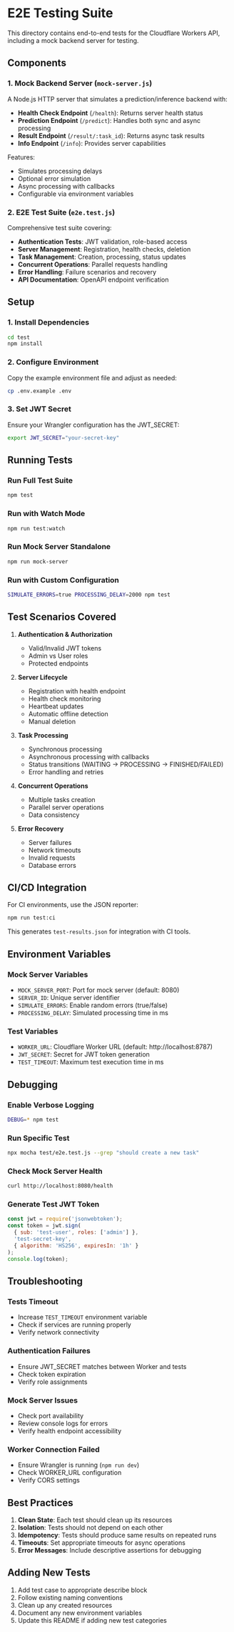 # E2E Testing Suite

This directory contains end-to-end tests for the Cloudflare Workers API, including a mock backend server for testing.

## Components

### 1. Mock Backend Server (`mock-server.js`)

A Node.js HTTP server that simulates a prediction/inference backend with:

- **Health Check Endpoint** (`/health`): Returns server health status
- **Prediction Endpoint** (`/predict`): Handles both sync and async processing
- **Result Endpoint** (`/result/:task_id`): Returns async task results
- **Info Endpoint** (`/info`): Provides server capabilities

Features:
- Simulates processing delays
- Optional error simulation
- Async processing with callbacks
- Configurable via environment variables

### 2. E2E Test Suite (`e2e.test.js`)

Comprehensive test suite covering:

- **Authentication Tests**: JWT validation, role-based access
- **Server Management**: Registration, health checks, deletion
- **Task Management**: Creation, processing, status updates
- **Concurrent Operations**: Parallel requests handling
- **Error Handling**: Failure scenarios and recovery
- **API Documentation**: OpenAPI endpoint verification

## Setup

### 1. Install Dependencies

```bash
cd test
npm install
```

### 2. Configure Environment

Copy the example environment file and adjust as needed:

```bash
cp .env.example .env
```

### 3. Set JWT Secret

Ensure your Wrangler configuration has the JWT_SECRET:

```bash
export JWT_SECRET="your-secret-key"
```

## Running Tests

### Run Full Test Suite

```bash
npm test
```

### Run with Watch Mode

```bash
npm run test:watch
```

### Run Mock Server Standalone

```bash
npm run mock-server
```

### Run with Custom Configuration

```bash
SIMULATE_ERRORS=true PROCESSING_DELAY=2000 npm test
```

## Test Scenarios Covered

1. **Authentication & Authorization**
   - Valid/Invalid JWT tokens
   - Admin vs User roles
   - Protected endpoints

2. **Server Lifecycle**
   - Registration with health endpoint
   - Health check monitoring
   - Heartbeat updates
   - Automatic offline detection
   - Manual deletion

3. **Task Processing**
   - Synchronous processing
   - Asynchronous processing with callbacks
   - Status transitions (WAITING → PROCESSING → FINISHED/FAILED)
   - Error handling and retries

4. **Concurrent Operations**
   - Multiple tasks creation
   - Parallel server operations
   - Data consistency

5. **Error Recovery**
   - Server failures
   - Network timeouts
   - Invalid requests
   - Database errors

## CI/CD Integration

For CI environments, use the JSON reporter:

```bash
npm run test:ci
```

This generates `test-results.json` for integration with CI tools.

## Environment Variables

### Mock Server Variables

- `MOCK_SERVER_PORT`: Port for mock server (default: 8080)
- `SERVER_ID`: Unique server identifier
- `SIMULATE_ERRORS`: Enable random errors (true/false)
- `PROCESSING_DELAY`: Simulated processing time in ms

### Test Variables

- `WORKER_URL`: Cloudflare Worker URL (default: http://localhost:8787)
- `JWT_SECRET`: Secret for JWT token generation
- `TEST_TIMEOUT`: Maximum test execution time in ms

## Debugging

### Enable Verbose Logging

```bash
DEBUG=* npm test
```

### Run Specific Test

```bash
npx mocha test/e2e.test.js --grep "should create a new task"
```

### Check Mock Server Health

```bash
curl http://localhost:8080/health
```

### Generate Test JWT Token

```javascript
const jwt = require('jsonwebtoken');
const token = jwt.sign(
  { sub: 'test-user', roles: ['admin'] },
  'test-secret-key',
  { algorithm: 'HS256', expiresIn: '1h' }
);
console.log(token);
```

## Troubleshooting

### Tests Timeout

- Increase `TEST_TIMEOUT` environment variable
- Check if services are running properly
- Verify network connectivity

### Authentication Failures

- Ensure JWT_SECRET matches between Worker and tests
- Check token expiration
- Verify role assignments

### Mock Server Issues

- Check port availability
- Review console logs for errors
- Verify health endpoint accessibility

### Worker Connection Failed

- Ensure Wrangler is running (`npm run dev`)
- Check WORKER_URL configuration
- Verify CORS settings

## Best Practices

1. **Clean State**: Each test should clean up its resources
2. **Isolation**: Tests should not depend on each other
3. **Idempotency**: Tests should produce same results on repeated runs
4. **Timeouts**: Set appropriate timeouts for async operations
5. **Error Messages**: Include descriptive assertions for debugging

## Adding New Tests

1. Add test case to appropriate describe block
2. Follow existing naming conventions
3. Clean up any created resources
4. Document any new environment variables
5. Update this README if adding new test categories